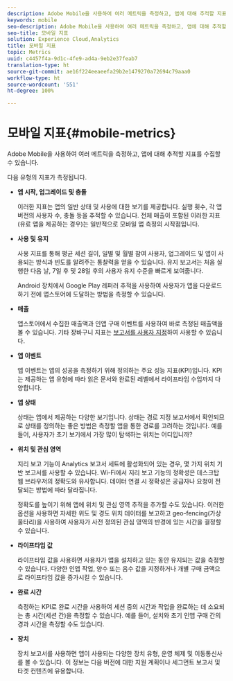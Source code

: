 ```yaml
---
description: Adobe Mobile을 사용하여 여러 메트릭을 측정하고, 앱에 대해 추적할 지표를 수집할 수 있습니다.
keywords: mobile
seo-description: Adobe Mobile을 사용하여 여러 메트릭을 측정하고, 앱에 대해 추적할 지표를 수집할 수 있습니다.
seo-title: 모바일 지표
solution: Experience Cloud,Analytics
title: 모바일 지표
topic: Metrics
uuid: c4457f4a-9d1c-4fe9-ad4a-9eb2e37feab7
translation-type: ht
source-git-commit: ae16f224eeaeefa29b2e1479270a72694c79aaa0
workflow-type: ht
source-wordcount: '551'
ht-degree: 100%

---
```



# 모바일 지표{#mobile-metrics}

Adobe Mobile을 사용하여 여러 메트릭을 측정하고, 앱에 대해 추적할 지표를 수집할 수 있습니다.

다음 유형의 지표가 측정됩니다.

* **앱 시작, 업그레이드 및 충돌**

   이러한 지표는 앱의 일반 상태 및 사용에 대한 보기를 제공합니다. 실행 횟수, 각 앱 버전의 사용자 수, 충돌 등을 추적할 수 있습니다. 전체 매출이 포함된 이러한 지표(유료 앱을 제공하는 경우)는 일반적으로 모바일 앱 측정의 시작점입니다.

* **사용 및 유지**

   사용 지표를 통해 평균 세션 길이, 일별 및 월별 참여 사용자, 업그레이드 및 앱이 사용되는 방식과 빈도를 알려주는 통찰력을 얻을 수 있습니다. 유지 보고서는 처음 실행한 다음 날, 7일 후 및 28일 후의 사용자 유지 수준을 빠르게 보여줍니다.

   Android 장치에서 Google Play 레퍼러 추적을 사용하여 사용자가 앱을 다운로드하기 전에 앱스토어에 도달하는 방법을 측정할 수 있습니다.

* **매출**

   앱스토어에서 수집한 매출액과 인앱 구매 이벤트를 사용하여 바로 측정된 매출액을 볼 수 있습니다. 기타 장바구니 지표는 [보고서를 사용자 지정](/help/using/usage/reports-customize/reports-customize.md)하여 사용할 수 있습니다.

* **앱 이벤트**

   앱 이벤트는 앱의 성공을 측정하기 위해 정의하는 주요 성능 지표(KPI)입니다. KPI는 제공하는 앱 유형에 따라 읽은 문서와 완료된 레벨에서 라이프타임 수입까지 다양합니다.

* **앱 상태**

   상태는 앱에서 제공하는 다양한 보기입니다. 상태는 경로 지정 보고서에서 확인되므로 상태를 정의하는 좋은 방법은 측정할 앱을 통한 경로를 고려하는 것입니다. 예를 들어, 사용자가 초기 보기에서 가장 많이 탐색하는 위치는 어디입니까?

* **위치 및 관심 영역**

   지리 보고 기능이 Analytics 보고서 세트에 활성화되어 있는 경우, 몇 가지 위치 기반 보고서를 사용할 수 있습니다. Wi-Fi에서 지리 보고 기능의 정확성은 데스크탑 웹 브라우저의 정확도와 유사합니다. 데이터 연결 시 정확성은 공급자나 요청이 전달되는 방법에 따라 달라집니다.

   정확도를 높이기 위해 앱에 위치 및 관심 영역 추적을 추가할 수도 있습니다. 이러한 옵션을 사용하면 자세한 위도 및 경도 위치 데이터를 보고하고 geo-fencing(가상 울타리)을 사용하여 사용자가 사전 정의된 관심 영역의 반경에 있는 시간을 결정할 수 있습니다.

* **라이프타임 값**

   라이프타임 값을 사용하면 사용자가 앱을 설치하고 있는 동안 유지되는 값을 측정할 수 있습니다. 다양한 인앱 작업, 양수 또는 음수 값을 지정하거나 개별 구매 금액으로 라이프타임 값을 증가시킬 수 있습니다.

* **완료 시간**

   측정하는 KPI로 완료 시간을 사용하여 세션 중의 시간과 작업을 완료하는 데 소요되는 총 시간(세션 간)을 측정할 수 있습니다. 예를 들어, 설치와 초기 인앱 구매 간의 경과 시간을 측정할 수도 있습니다.

* **장치**

   장치 보고서를 사용하면 앱이 사용되는 다양한 장치 유형, 운영 체제 및 이동통신사를 볼 수 있습니다. 이 정보는 다음 버전에 대한 지원 계획이나 세그먼트 보고서 및 타겟 컨텐츠에 유용합니다.
